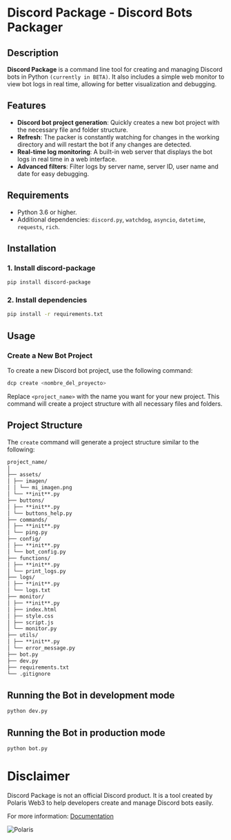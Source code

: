 # Discord Package - Discord Bots Packager

## Description

**Discord Package** is a command line tool for creating and managing Discord bots in Python `(currently in BETA)`. It also includes a simple web monitor to view bot logs in real time, allowing for better visualization and debugging.

## Features

- **Discord bot project generation**: Quickly creates a new bot project with the necessary file and folder structure.
- **Refresh**: The packer is constantly watching for changes in the working directory and will restart the bot if any changes are detected.
- **Real-time log monitoring**: A built-in web server that displays the bot logs in real time in a web interface.
- **Advanced filters**: Filter logs by server name, server ID, user name and date for easy debugging.

## Requirements

- Python 3.6 or higher.
- Additional dependencies: `discord.py`, `watchdog`, `asyncio`, `datetime`, `requests`, `rich`.

## Installation

### 1. Install discord-package

```bash
pip install discord-package
```

### 2. Install dependencies

```bash
pip install -r requirements.txt
```

## Usage

### Create a New Bot Project

To create a new Discord bot project, use the following command:

```bash
dcp create <nombre_del_proyecto>
```

Replace `<project_name>` with the name you want for your new project. This command will create a project structure with all necessary files and folders.

## Project Structure

The `create` command will generate a project structure similar to the following:

```markdown
project_name/
│
├── assets/
│ ├── imagen/
│ │ └── mi_imagen.png
│ └── **init**.py
├── buttons/
│ ├── **init**.py
│ └── buttons_help.py
├── commands/
│ ├── **init**.py
│ └── ping.py
├── config/
│ ├── **init**.py
│ └── bot_config.py
├── functions/
│ ├── **init**.py
│ └── print_logs.py
├── logs/
│ ├── **init**.py
│ └── logs.txt
├── monitor/
│ ├── **init**.py
│ ├── index.html
│ ├── style.css
│ ├── script.js
│ └── monitor.py
├── utils/
│ ├── **init**.py
│ └── error_message.py
├── bot.py
├── dev.py
├── requirements.txt
└── .gitignore
```

## Running the Bot in development mode

```bash
python dev.py
```

## Running the Bot in production mode

```bash
python bot.py
```

# Disclaimer

Discord Package is not an official Discord product. It is a tool created by Polaris Web3 to help developers create and manage Discord bots easily.

For more information: [Documentation](https://docs.polarisweb3.org)

![Polaris](https://cusoft.tech/wp-content/uploads/2024/05/P001.svg)
